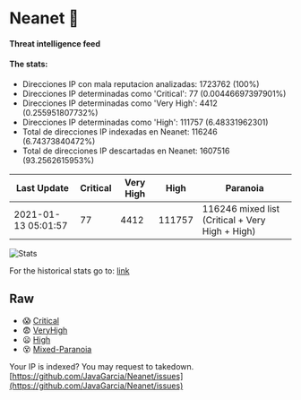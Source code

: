 # Neanet :hocho:
#### Threat intelligence feed
#### The stats:

- Direcciones IP con mala reputacion analizadas: 1723762 (100%)
- Direcciones IP determinadas como 'Critical':  77 (0.00446697397901%)
- Direcciones IP determinadas como 'Very High':  4412 (0.255951807732%)
- Direcciones IP determinadas como 'High':  111757 (6.48331962301)
- Total de direcciones IP indexadas en Neanet:  116246 (6.74373840472%)
- Total de direcciones IP descartadas en Neanet:  1607516 (93.2562615953%)

| Last Update | Critical | Very High | High | Paranoia |
| --- | --- | --- | --- | --- |
| 2021-01-13 05:01:57 | 77 | 4412 | 111757 | 116246 mixed list (Critical + Very High + High)|

![Stats](https://docs.google.com/spreadsheets/d/e/2PACX-1vSnaNMIXVabIpDJjufMlzH7poXnshF3mgd8Is1g9ytUEzVsP5my4Trn8f-xkoLLQ38xpL3HtmUexLo6/pubchart?oid=501124687&format=image)

For the historical stats go to: [link](/stats.csv)
## Raw
- :scream: [Critical](https://raw.githubusercontent.com/JavaGarcia/Neanet/master/blacklists/neanet_critical.txt)
- :fearful: [VeryHigh](https://raw.githubusercontent.com/JavaGarcia/Neanet/master/blacklists/neanet_veryHigh.txtt)
- :frowning: [High](https://raw.githubusercontent.com/JavaGarcia/Neanet/master/blacklists/neanet_high.txt)
- :dizzy_face: [Mixed-Paranoia](https://raw.githubusercontent.com/JavaGarcia/Neanet/master/blacklists/neanet_all.txt)


Your IP is indexed? You may request to takedown. [https://github.com/JavaGarcia/Neanet/issues](https://github.com/JavaGarcia/Neanet/issues)



































































































































































































































































































































































































































































































































































































































































































































































































































































































































































































































































































































































































































































































































































































































































































































































































































































































































































































































































































































































































































































































































































































































































































































































































































































































































































































































































































































































































































































































































































































































































































































































































































































































































































































































































































































































































